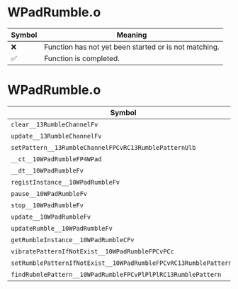 # WPadRumble.o
| Symbol | Meaning 
| ------------- | ------------- 
| :x: | Function has not yet been started or is not matching. 
| :white_check_mark: | Function is completed. 


# WPadRumble.o
| Symbol | Decompiled? |
| ------------- | ------------- |
| `clear__13RumbleChannelFv` | :x: |
| `update__13RumbleChannelFv` | :x: |
| `setPattern__13RumbleChannelFPCvRC13RumblePatternUlb` | :x: |
| `__ct__10WPadRumbleFP4WPad` | :x: |
| `__dt__10WPadRumbleFv` | :x: |
| `registInstance__10WPadRumbleFv` | :x: |
| `pause__10WPadRumbleFv` | :x: |
| `stop__10WPadRumbleFv` | :x: |
| `update__10WPadRumbleFv` | :x: |
| `updateRumble__10WPadRumbleFv` | :x: |
| `getRumbleInstance__10WPadRumbleCFv` | :x: |
| `vibratePatternIfNotExist__10WPadRumbleFPCvPCc` | :x: |
| `setRumblePatternIfNotExist__10WPadRumbleFPCvRC13RumblePatternb` | :x: |
| `findRubmlePattern__10WPadRumbleFPCvPlPlPlRC13RumblePattern` | :x: |
